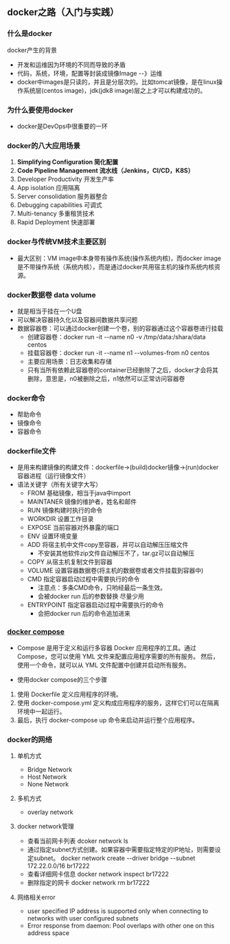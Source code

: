 ## docker之路（入门与实践）

### 什么是docker

docker产生的背景

- 开发和运维因为环境的不同而导致的矛盾
- 代码，系统，环境，配置等封装成镜像Image --》运维
- docker中images是只读的，并且是分层次的。比如tomcat镜像，是在linux操作系统层(centos image)，jdk(jdk8 image)层之上才可以构建成功的。

### 为什么要使用docker

- docker是DevOps中很重要的一环

### docker的八大应用场景

1. **Simplifying Configuration 简化配置**
2. **Code Pipeline Management 流水线（Jenkins，CI/CD，K8S）**
3. Developer Productivity 开发生产率
4. App isolation 应用隔离
5. Server consolidation 服务器整合
6. Debugging capabilities 可调式
7. Multi-tenancy 多重租赁技术
8. Rapid Deployment 快速部署

### docker与传统VM技术主要区别

- 最大区别：VM image中本身带有操作系统(操作系统内核)，而docker image是不带操作系统（系统内核），而是通过docker共用宿主机的操作系统内核资源。

### docker数据卷 data volume

- 就是相当于挂在一个U盘
- 可以解决容器持久化以及容器间数据共享问题
- 数据容器卷：可以通过docker创建一个卷，别的容器通过这个容器卷进行挂载
  - 创建容器卷：docker run -it --name n0 -v /tmp/data:/shara/data centos
  - 挂载容器卷：docker run -it --name n1 --volumes-from n0 centos
  - 主要应用场景：日志收集和存储
  - 只有当所有依赖此容器卷的container已经删除了之后，docker才会将其删除，意思是，n0被删除之后，n1依然可以正常访问容器卷

### docker命令

- 帮助命令
- 镜像命令
- 容器命令

### dockerfile文件

- 是用来构建镜像的构建文件：dockerfile->(build)docker镜像->(run)docker容器进程（运行镜像文件）
- 语法关键字（所有关键字大写）
  - FROM 基础镜像，相当于java中import
  - MAINTANER 镜像的维护者，姓名和邮件
  - RUN 镜像构建时执行的命令
  - WORKDIR 设置工作目录
  - EXPOSE 当前容器对外暴露的端口
  - ENV 设置环境变量
  - ADD 将宿主机中文件copy至容器，并可以自动解压压缩文件
    - 不安装其他软件zip文件自动解压不了，tar.gz可以自动解压
  - COPY  从宿主机复制文件到容器
  - VOLUME  设置容器数据卷(将主机的数据卷或者文件挂载到容器中)
  - CMD 指定容器启动过程中需要执行的命令
    - 注意点：多条CMD命令，只哟经最后一条生效。
    - 会被docker run 后的参数替换 尽量少用
  - ENTRYPOINT 指定容器启动过程中需要执行的命令
    - 会把docker run 后的命令追加进来
### [docker compose](https://www.runoob.com/docker/docker-compose.html)
- Compose 是用于定义和运行多容器 Docker 应用程序的工具。通过 Compose，您可以使用 YML 文件来配置应用程序需要的所有服务。
然后，使用一个命令，就可以从 YML 文件配置中创建并启动所有服务。

- 使用docker compose的三个步骤
1. 使用 Dockerfile 定义应用程序的环境。
2. 使用 docker-compose.yml 定义构成应用程序的服务，这样它们可以在隔离环境中一起运行。
3. 最后，执行 docker-compose up 命令来启动并运行整个应用程序。

### docker的网络

1. 单机方式
   - Bridge Network
   - Host Network
   - None Network

2. 多机方式
   - overlay network
3. docker network管理
   - 查看当前网卡列表 dcoker network ls
   - 通过指定subnet方式创建。如果容器中需要指定特定的IP地址，则需要设定subnet。 docker network create --driver bridge --subnet 172.22.0.0/16 br17222
   - 查看详细网卡信息 docker network inspect br17222
   - 删除指定的网卡 docker network rm br17222
4. 网络相关error
   - user specified IP address is supported only when connecting to networks with user configured subnets
   - Error response from daemon: Pool overlaps with other one on this address space
   
   
   
